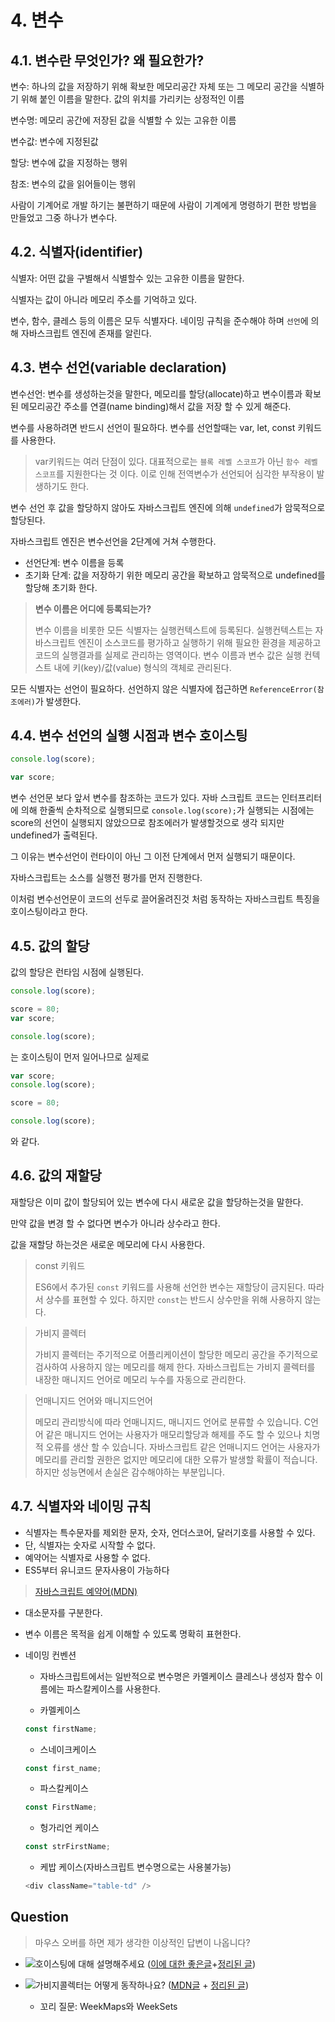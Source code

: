 # 4. 변수

## 4.1. 변수란 무엇인가? 왜 필요한가?

변수: 하나의 값을 저장하기 위해 확보한 메모리공간 자체 또는 그 메모리 공간을 식별하기 위해 붙인 이름을 말한다. 값의 위치를 가리키는 상정적인 이름

변수명: 메모리 공간에 저장된 값을 식별할 수 있는 고유한 이름

변수값: 변수에 지정된값

할당: 변수에 값을 지정하는 행위

참조: 변수의 값을 읽어들이는 행위

사람이 기계어로 개발 하기는 불편하기 때문에 사람이 기계에게 명령하기 편한 방법을 만들었고 그중 하나가 변수다.

## 4.2. 식별자(identifier)

식별자: 어떤 값을 구별해서 식별할수 있는 고유한 이름을 말한다.

식별자는 값이 아니라 메모리 주소를 기억하고 있다.

변수, 함수, 클레스 등의 이름은 모두 식별자다. 네이밍 규칙을 준수해야 하며 `선언`에 의해 자바스크립트 엔진에 존재를 알린다.

## 4.3. 변수 선언(variable declaration)

변수선언: 변수를 생성하는것을 말한다, 메모리를 할당(allocate)하고 변수이름과 확보된 메모리공간 주소를 연결(name binding)해서 값을 저장 할 수 있게 해준다.

변수를 사용하려면 반드시 선언이 필요하다. 변수를 선언할때는 var, let, const 키워드를 사용한다.

> var키워드는 여러 단점이 있다. 대표적으로는 `블록 레벨 스코프`가 아닌 `함수 레벨 스코프`를 지원한다는 것 이다. 이로 인해 전역변수가 선언되어 심각한 부작용이 발생하기도 한다.

변수 선언 후 값을 할당하지 않아도 자바스크립트 엔진에 의해 `undefined`가 암묵적으로 할당된다.

자바스크립트 엔진은 변수선언을 2단계에 거쳐 수행한다.

- 선언단계: 변수 이름을 등록
- 초기화 단계: 값을 저장하기 위한 메모리 공간을 확보하고 암묵적으로 undefined를 할당해 초기화 한다.

> **변수 이름은 어디에 등록되는가?**
>
> 변수 이름을 비롯한 모든 식별자는 실행컨텍스트에 등록된다.
> 실행컨텍스트는 자바스크립트 엔진이 소스코드를 평가하고 실행하기 위해 필요한 환경을 제공하고 코드의 실행결과를 실제로 관리하는 영역이다.
> 변수 이름과 변수 값은 실행 컨텍스트 내에 키(key)/값(value) 형식의 객체로 관리된다.

모든 식별자는 선언이 필요하다. 선언하지 않은 식별자에 접근하면 `ReferenceError(참조에러)`가 발생한다.

## 4.4. 변수 선언의 실행 시점과 변수 호이스팅

```ts
console.log(score);

var score;
```

변수 선언문 보다 앞서 변수를 참조하는 코드가 있다.
자바 스크립트 코드는 인터프리터에 의해 한줄씩 순차적으로 실행되므로 `console.log(score);`가 실행되는 시점에는 score의 선언이 실행되지 않았으므로 참조에러가 발생할것으로 생각 되지만 undefined가 출력된다.

그 이유는 변수선언이 런타이이 아닌 그 이전 단계에서 먼저 실행되기 때문이다.

자바스크립트는 소스를 실행전 평가를 먼저 진행한다.

이처럼 변수선언문이 코드의 선두로 끌어올려진것 처럼 동작하는 자바스크립트 특징을 호이스팅이라고 한다.

## 4.5. 값의 할당

값의 할당은 런타임 시점에 실행된다.

```ts
console.log(score);

score = 80;
var score;

console.log(score);
```

는 호이스팅이 먼저 일어나므로 실제로

```ts
var score;
console.log(score);

score = 80;

console.log(score);
```

와 같다.

## 4.6. 값의 재할당

재할당은 이미 값이 할당되어 있는 변수에 다시 새로운 값을 할당하는것을 말한다.

만약 값을 변경 할 수 없다면 변수가 아니라 상수라고 한다.

값을 재할당 하는것은 새로운 메모리에 다시 사용한다.

> const 키워드
>
> ES6에서 추가된 `const` 키워드를 사용해 선언한 변수는 재할당이 금지된다. 따라서 상수를 표현할 수 있다.
> 하지만 `const`는 반드시 상수만을 위해 사용하지 않는다.

> 가비지 콜렉터
>
> 가비지 콜렉터는 주기적으로 어플리케이션이 할당한 메모리 공간을 주기적으로 검사하여 사용하지 않는 메모리를 해제 한다.
> 자바스크립트는 가비지 콜렉터를 내장한 매니지드 언어로 메모리 누수를 자동으로 관리한다.

> 언매니지드 언어와 매니지드언어
>
> 메모리 관리방식에 따라 언매니지드, 매니지드 언어로 분류할 수 있습니다.
> C언어 같은 매니지드 언어는 사용자가 매모리할당과 해제를 주도 할 수 있으나 치명적 오류를 생산 할 수 있습니다.
> 자바스크립트 같은 언매니지드 언어는 사용자가 메모리를 관리할 권한은 없지만 메모리에 대한 오류가 발생할 확률이 적습니다. 하지만 성능면에서 손실은 감수해야하는 부분입니다.

## 4.7. 식별자와 네이밍 규칙

- 식별자는 특수문자를 제외한 문자, 숫자, 언더스코어, 달러기호를 사용할 수 있다.
- 단, 식별자는 숫자로 시작할 수 없다.
- 예약어는 식별자로 사용할 수 없다.
- ES5부터 유니코드 문자사용이 가능하다

> [자바스크립트 예약어(MDN)](https://developer.mozilla.org/en-US/docs/Web/JavaScript/Reference/Lexical_grammar#reserved_words)

- 대소문자를 구분한다.
- 변수 이름은 목적을 쉽게 이해할 수 있도록 명확히 표현한다.
- 네이밍 컨벤션

  - 자바스크립트에서는 일반적으로 변수명은 카멜케이스 클레스나 생성자 함수 이름에는 파스칼케이스를 사용한다.

  - 카멜케이스

  ```ts
  const firstName;
  ```

  - 스네이크케이스

  ```ts
  const first_name;
  ```

  - 파스칼케이스

  ```ts
  const FirstName;
  ```

  - 헝가리언 케이스

  ```ts
  const strFirstName;
  ```

  - 케밥 케이스(자바스크립트 변수명으로는 사용불가능)

  ```ts
  <div className="table-td" />
  ```

## Question

> 마우스 오버를 하면 제가 생각한 이상적인 답변이 나옵니다?

- ![호이스팅에 대해 설명해주세요](https:// "자바스크립트 엔진은 코드를 실행하기 전 평가를 먼저하는데 이 때 코드의 변수 선언을 먼저 진행합니다. 이것을 호이스팅이라고 합니다. let과 const에서는 발생하지 않는것 처럼 보이는데 그 이유는 let과 const는 일시적 사각지대에 들어가기 때문입니다. v8엔진의 코드에서 var는 AllocateTo를 사용해 바로 메모리에 공간을 할당하고 undefined로 초기화 하지만 let과 const는 set_initializer_position 메소드를 통해 해당 코드의 위치를 의미하는 position값만 정해주기 때문입니다. 초기화가 되지 않기 때문에 일시적 사각지대라는 상태에 놓이게 됩니다.") ([이에 대한 좋은글](https://careerly.co.kr/comments/68614)+[정리된 글](https://ingg.dev/hoisting/))

- ![가비지콜렉터는 어떻게 동작하나요?](https:// "자바스크립트 객체는 참조카운터가 존재하고 참조 카운터가 0이된 객체들을 더이상 필요없는 객체라고 여기고 이것을 가비지라고 부릅니다. 가비지 컬렉터는 이런 가비지를 수집합니다. 라고 알고 있지만 최신 브라우저는 더이상 이 방식을 사용하지 않습니다. 최신브라우저는 Mark and sweep을 사용합니다. 이 알고리즘은 roots라는 객체 집합을 가지고 있고 가비지 콜렉터는 roots로 부터 도달할 수 있는 객체를 찾고 도달할 수 없는 모든 객체를 수집합니다.") ([MDN글](https://developer.mozilla.org/ko/docs/Web/JavaScript/Memory_management#%EA%B0%80%EB%B9%84%EC%A7%80_%EC%BD%9C%EB%A0%89%EC%85%98) + [정리된 글](https://ko.javascript.info/garbage-collection))
  - 꼬리 질문: WeekMaps와 WeekSets
